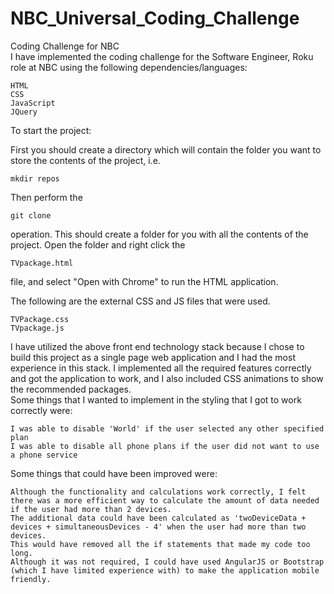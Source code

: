 # NBC_Universal_Coding_Challenge
Coding Challenge for NBC <br/>
I have implemented the coding challenge for the Software Engineer, Roku role at NBC using the following dependencies/languages:
```
HTML
CSS
JavaScript
JQuery
```
To start the project:

First you should create a directory which will contain the folder you want to store the contents of the project, i.e.
```
mkdir repos
```
Then perform the
```
git clone
```
operation.
This should create a folder for you with all the contents of the project.
Open the folder and right click the
```
TVpackage.html
``` 
file, and select "Open with Chrome" to run the HTML application.

The following are the external CSS and JS files that were used.
```
TVPackage.css
TVpackage.js
```
I have utilized the above front end technology stack because
I chose to build this project as a single page web application and
I had the most experience in this stack. I implemented all the required features
correctly and got the application to work, and I also included CSS animations to show
the recommended packages. <br/>
Some things that I wanted to implement in the styling that I got to work correctly were:
```
I was able to disable 'World' if the user selected any other specified plan
I was able to disable all phone plans if the user did not want to use a phone service
```
Some things that could have been improved were:
```
Although the functionality and calculations work correctly, I felt there was a more efficient way to calculate the amount of data needed if the user had more than 2 devices.
The additional data could have been calculated as 'twoDeviceData + devices + simultaneousDevices - 4' when the user had more than two devices.
This would have removed all the if statements that made my code too long.
Although it was not required, I could have used AngularJS or Bootstrap (which I have limited experience with) to make the application mobile friendly.
```
